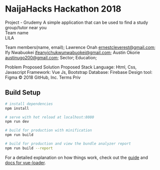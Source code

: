 # NaijaHacks Hackathon 2018
Project - Grudemy
A simple application that can be used to find a study group/tutor near you<br/>
Team name<br/>
LILA

Team members(name, email);
Lawrence Onah ernestcleverest@gmail.com;
Ify Nwabuokei ifeanyichukwunwabuokei@gmail.com;
Austin Okorie austinugo200@gmail.com;
Sector;
Education;

Problem
Proposed Solution
Proposed Stack
Language: Html, Css, Javascript
Framework: Vue Js, Bootstrap
Database: Firebase
Design tool: Figma
© 2018 GitHub, Inc.
Terms
Priv
## Build Setup

``` bash
# install dependencies
npm install

# serve with hot reload at localhost:8080
npm run dev

# build for production with minification
npm run build

# build for production and view the bundle analyzer report
npm run build --report
```

For a detailed explanation on how things work, check out the [guide](http://vuejs-templates.github.io/webpack/) and [docs for vue-loader](http://vuejs.github.io/vue-loader).
